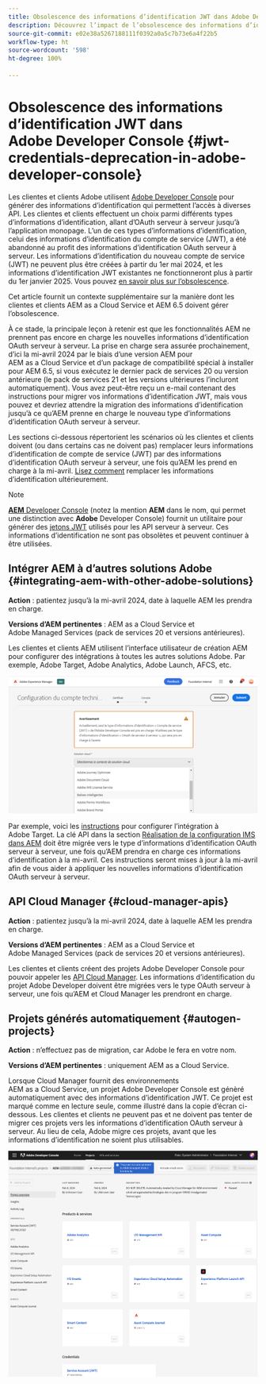 ```yaml
---
title: Obsolescence des informations d’identification JWT dans Adobe Developer Console
description: Découvrez l’impact de l’obsolescence des informations d’identification JWT dans Adobe Developer Console sur AEM.
source-git-commit: e02e38a5267188111f0392a0a5c7b73e6a4f22b5
workflow-type: ht
source-wordcount: '598'
ht-degree: 100%

---
```



# Obsolescence des informations d’identification JWT dans Adobe Developer Console {#jwt-credentials-deprecation-in-adobe-developer-console}

Les clientes et clients Adobe utilisent [Adobe Developer Console](https://developer.adobe.com/console) pour générer des informations d’identification qui permettent l’accès à diverses API. Les clientes et clients effectuent un choix parmi différents types d’informations d’identification, allant d’OAuth serveur à serveur jusqu’à l’application monopage. L’un de ces types d’informations d’identification, celui des informations d’identification du compte de service (JWT), a été abandonné au profit des informations d’identification OAuth serveur à serveur. Les informations d’identification du nouveau compte de service (JWT) ne peuvent plus être créées à partir du 1er mai 2024, et les informations d’identification JWT existantes ne fonctionneront plus à partir du 1er janvier 2025. Vous pouvez [en savoir plus sur l’obsolescence](https://developer.adobe.com/developer-console/docs/guides/authentication/ServerToServerAuthentication/migration/).

Cet article fournit un contexte supplémentaire sur la manière dont les clientes et clients AEM as a Cloud Service et AEM 6.5 doivent gérer l’obsolescence.

À ce stade, la principale leçon à retenir est que les fonctionnalités AEM ne prennent pas encore en charge les nouvelles informations d’identification OAuth serveur à serveur. La prise en charge sera assurée prochainement, d’ici la mi-avril 2024 par le biais d’une version AEM pour AEM as a Cloud Service et d’un package de compatibilité spécial à installer pour AEM 6.5, si vous exécutez le dernier pack de services 20 ou version antérieure (le pack de services 21 et les versions ultérieures l’incluront automatiquement). Vous avez peut-être reçu un e-mail contenant des instructions pour migrer vos informations d’identification JWT, mais vous pouvez et devriez attendre la migration des informations d’identification jusqu’à ce qu’AEM prenne en charge le nouveau type d’informations d’identification OAuth serveur à serveur.

Les sections ci-dessous répertorient les scénarios où les clientes et clients doivent (ou dans certains cas ne doivent pas) remplacer leurs informations d’identification de compte de service (JWT) par des informations d’identification OAuth serveur à serveur, une fois qu’AEM les prend en charge à la mi-avril. [Lisez comment](https://developer.adobe.com/developer-console/docs/guides/authentication/ServerToServerAuthentication/migration/#migration-overview) remplacer les informations d’identification ultérieurement.

>[!NOTE]
>
>[**AEM** Developer Console](/help/implementing/developing/introduction/development-guidelines.md#crxde-lite-and-developer-console) (notez la mention **AEM** dans le nom, qui permet une distinction avec **Adobe** Developer Console) fournit un utilitaire pour générer des [jetons JWT](/help/implementing/developing/introduction/generating-access-tokens-for-server-side-apis.md) utilisés pour les API serveur à serveur. Ces informations d’identification ne sont pas obsolètes et peuvent continuer à être utilisées.


## Intégrer AEM à d’autres solutions Adobe {#integrating-aem-with-other-adobe-solutions}

**Action** : patientez jusqu’à la mi-avril 2024, date à laquelle AEM les prendra en charge.

**Versions d’AEM pertinentes** : AEM as a Cloud Service et Adobe Managed Services (pack de services 20 et versions antérieures).


Les clientes et clients AEM utilisent l’interface utilisateur de création AEM pour configurer des intégrations à toutes les autres solutions Adobe. Par exemple, Adobe Target, Adobe Analytics, Adobe Launch, AFCS, etc.

![Intégrer AEM à d’autres solutions](/help/security/assets/jwt-deprecation.png)

Par exemple, voici les [instructions](https://docs.mktossl.com/docs/experience-manager-cloud-service/content/sites/integrations/integration-adobe-target-ims.html?lang=fr) pour configurer l’intégration à Adobe Target. La clé API dans la section [Réalisation de la configuration IMS dans AEM](https://docs.mktossl.com/docs/experience-manager-cloud-service/content/sites/integrations/integration-adobe-target-ims.html?lang=fr#completing-the-ims-configuration-in-aem) doit être migrée vers le type d’informations d’identification OAuth serveur à serveur, une fois qu’AEM prendra en charge ces informations d’identification à la mi-avril. Ces instructions seront mises à jour à la mi-avril afin de vous aider à appliquer les nouvelles informations d’identification OAuth serveur à serveur.

## API Cloud Manager {#cloud-manager-apis}

**Action** : patientez jusqu’à la mi-avril 2024, date à laquelle AEM les prendra en charge.

**Versions d’AEM pertinentes** : AEM as a Cloud Service et Adobe Managed Services (pack de services 20 et versions antérieures).

Les clientes et clients créent des projets Adobe Developer Console pour pouvoir appeler les [API Cloud Manager](https://developer.adobe.com/experience-cloud/cloud-manager/guides/getting-started/create-api-integration/). Les informations d’identification du projet Adobe Developer doivent être migrées vers le type OAuth serveur à serveur, une fois qu’AEM et Cloud Manager les prendront en charge.

## Projets générés automatiquement {#autogen-projects}

**Action** : n’effectuez pas de migration, car Adobe le fera en votre nom.

**Versions d’AEM pertinentes** : uniquement AEM as a Cloud Service.

Lorsque Cloud Manager fournit des environnements AEM as a Cloud Service, un projet Adobe Developer Console est génèré automatiquement avec des informations d’identification JWT. Ce projet est marqué comme en lecture seule, comme illustré dans la copie d’écran ci-dessous. Les clientes et clients ne peuvent pas et ne doivent pas tenter de migrer ces projets vers les informations d’identification OAuth serveur à serveur. Au lieu de cela, Adobe migre ces projets, avant que les informations d’identification ne soient plus utilisables.

![Projets générés automatiquement](/help/security/assets/jwt-deprecation-autogen-projects.png)


